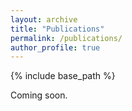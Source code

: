```yaml
---
layout: archive
title: "Publications"
permalink: /publications/
author_profile: true
---
```


{% include base_path %}

Coming soon.
